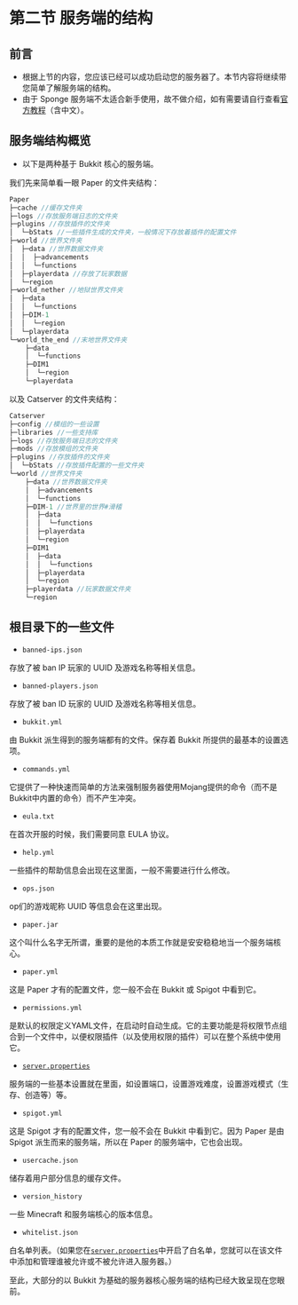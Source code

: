 # 第二节 服务端的结构

## 前言

- 根据上节的内容，您应该已经可以成功启动您的服务器了。本节内容将继续带您简单了解服务端的结构。
- 由于 Sponge 服务端不太适合新手使用，故不做介绍，如有需要请自行查看[官方教程](https://docs.spongepowered.org/stable/zh-CN/server/quickstart.html)（含中文）。

## 服务端结构概览

- 以下是两种基于 Bukkit 核心的服务端。

我们先来简单看一眼 Paper 的文件夹结构：
```c
Paper
├─cache //缓存文件夹
├─logs //存放服务端日志的文件夹
├─plugins //存放插件的文件夹
│  └─bStats //一些插件生成的文件夹，一般情况下存放着插件的配置文件
├─world //世界文件夹
│  ├─data //世界数据文件夹
│  │  ├─advancements
│  │  └─functions
│  ├─playerdata //存放了玩家数据
│  └─region
├─world_nether //地狱世界文件夹
│  ├─data
│  │  └─functions
│  ├─DIM-1
│  │  └─region
│  └─playerdata
└─world_the_end //末地世界文件夹
    ├─data
    │  └─functions
    ├─DIM1
    │  └─region
    └─playerdata
```
以及 Catserver 的文件夹结构：
```c
Catserver
├─config //模组的一些设置
├─libraries //一些支持库
├─logs //存放服务端日志的文件夹
├─mods //存放模组的文件夹
├─plugins //存放插件的文件夹
│  └─bStats //存放插件配置的一些文件夹
└─world //世界文件夹
    ├─data //世界数据文件夹
    │  ├─advancements
    │  └─functions
    ├─DIM-1 //世界里的世界#滑稽
    │  ├─data
    │  │  └─functions
    │  ├─playerdata
    │  └─region
    ├─DIM1
    │  ├─data
    │  │  └─functions
    │  ├─playerdata
    │  └─region
    ├─playerdata //玩家数据文件夹
    └─region
```

## 根目录下的一些文件

- `banned-ips.json`

存放了被 ban IP 玩家的 UUID 及游戏名称等相关信息。

- `banned-players.json`

存放了被 ban ID 玩家的 UUID 及游戏名称等相关信息。

- `bukkit.yml`

由 Bukkit 派生得到的服务端都有的文件。保存着 Bukkit 所提供的最基本的设置选项。

-  `commands.yml`

它提供了一种快速而简单的方法来强制服务器使用Mojang提供的命令（而不是Bukkit中内置的命令）而不产生冲突。

- `eula.txt`

在首次开服的时候，我们需要同意 EULA 协议。

- `help.yml`

一些插件的帮助信息会出现在这里面，一般不需要进行什么修改。

- `ops.json`

op们的游戏昵称 UUID 等信息会在这里出现。

- `paper.jar`

这个叫什么名字无所谓，重要的是他的本质工作就是安安稳稳地当一个服务端核心。

- `paper.yml`

这是 Paper 才有的配置文件，您一般不会在 Bukkit 或 Spigot 中看到它。

- `permissions.yml`

是默认的权限定义YAML文件，在启动时自动生成。它的主要功能是将权限节点组合到一个文件中，以便权限插件（以及使用权限的插件）可以在整个系统中使用它。

- [`server.properties`](https://minecraft-zh.gamepedia.com/Server.properties)

服务端的一些基本设置就在里面，如设置端口，设置游戏难度，设置游戏模式（生存、创造等）等。

- `spigot.yml`

这是 Spigot 才有的配置文件，您一般不会在 Bukkit 中看到它。因为 Paper 是由 Spigot 派生而来的服务端，所以在 Paper 的服务端中，它也会出现。

- `usercache.json`

储存着用户部分信息的缓存文件。

- `version_history`

一些 Minecraft 和服务端核心的版本信息。

- `whitelist.json`

白名单列表。（如果您在[`server.properties`](https://minecraft-zh.gamepedia.com/Server.properties)中开启了白名单，您就可以在该文件中添加和管理谁被允许或不被允许进入服务器。）

至此，大部分的以 Bukkit 为基础的服务器核心服务端的结构已经大致呈现在您眼前。
